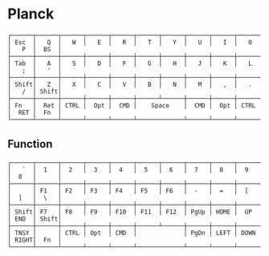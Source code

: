 # Planck


	┌──────┬──────┬──────┬──────┬──────┬──────┬──────┬──────┬──────┬──────┬──────┬──────┐
	│ Esc  │   Q  │   W  │   E  │   R  │   T  │   Y  │   U  │   I  │   O  │   P  │  BS  │
	├──────┼──────┼──────┼──────┼──────┼──────┼──────┼──────┼──────┼──────┼──────┼──────┤
	│ Tab  │   A  │   S  │   D  │   F  │   G  │   H  │   J  │   K  │   L  │   ;  │   '  │
	├──────┼──────┼──────┼──────┼──────┼──────┼──────┼──────┼──────┼──────┼──────┼──────┤
	│ Shift│   Z  │   X  │   C  │   V  │   B  │   N  │   M  │   ,  │   .  │   /  │ Shift│
	├──────┼──────┼──────┼──────┼──────┼──────┴──────┼──────┼──────┼──────┼──────┼──────┤
	│ Fn   │  Ret │ CTRL │  Opt │  CMD │    Space    │  CMD │  Opt │ CTRL │  RET │  Fn  │
	└──────┴──────┴──────┴──────┴──────┴─────────────┴──────┴──────┴──────┴──────┴──────┘

## Function

	┌──────┬──────┬──────┬──────┬──────┬──────┬──────┬──────┬──────┬──────┬──────┬──────┐
	│   `  │  1   │  2   │  3   │  4   │  5   │  6   │  7   │  8   │  9   │  0   │      │
	├──────┼──────┼──────┼──────┼──────┼──────┼──────┼──────┼──────┼──────┼──────┼──────┤
	│      │ F1   │ F2   │ F3   │ F4   │ F5   │ F6   │  -   │  =   │  [   │  ]   │  \   │
	├──────┼──────┼──────┼──────┼──────┼──────┼──────┼──────┼──────┼──────┼──────┼──────┤
	│ Shift│ F7   │ F8   │ F9   │ F10  │ F11  │ F12  │ PgUp │ HOME │  UP  │ END  │ Shift│
	├──────┼──────┼──────┼──────┼──────┼──────┴──────┼──────┼──────┼──────┼──────┼──────┤
	│ TNSY │      │ CTRL │ Opt  │ CMD  │             │ PgDn │ LEFT │ DOWN │ RIGHT│  Fn  │
	└──────┴──────┴──────┴──────┴──────┴─────────────┴──────┴──────┴──────┴──────┴──────┘
